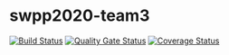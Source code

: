 # swpp2020-team3

[![Build Status](https://travis-ci.org/swsnu/swpp2020-team3.svg?branch=main)](https://travis-ci.org/swsnu/swpp2020-team3)
[![Quality Gate Status](https://sonarcloud.io/api/project_badges/measure?project=swsnu_swpp2020-team3&metric=alert_status)](https://sonarcloud.io/dashboard?id=swsnu_swpp2020-team3)
[![Coverage Status](https://coveralls.io/repos/github/swsnu/swpp2020-team3/badge.svg?branch=main)](https://coveralls.io/github/swsnu/swpp2020-team3?branch=main)